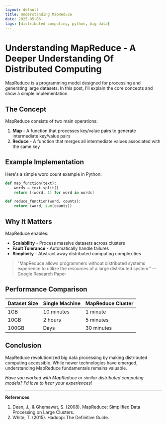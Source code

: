 ```yaml
---
layout: default
title: Understanding MapReduce
date: 2025-05-06
tags: [distributed computing, python, big data]
---
```


# Understanding MapReduce - A Deeper Understanding Of Distributed Computing

MapReduce is a programming model designed for processing and generating large datasets. In this post, I'll explain the core concepts and show a simple implementation.

## The Concept

MapReduce consists of two main operations:

1. **Map** - A function that processes key/value pairs to generate intermediate key/value pairs
2. **Reduce** - A function that merges all intermediate values associated with the same key

## Example Implementation

Here's a simple word count example in Python:

```python
def map_function(text):
    words = text.split()
    return [(word, 1) for word in words]

def reduce_function(word, counts):
    return (word, sum(counts))
```

## Why It Matters

MapReduce enables:

- **Scalability** - Process massive datasets across clusters
- **Fault Tolerance** - Automatically handle failures
- **Simplicity** - Abstract away distributed computing complexities

> "MapReduce allows programmers without distributed systems experience to utilize the resources of a large distributed system." — Google Research Paper

## Performance Comparison

| Dataset Size | Single Machine | MapReduce Cluster |
|--------------|---------------|-------------------|
| 1GB          | 10 minutes    | 1 minute          |
| 10GB         | 2 hours       | 5 minutes         |
| 100GB        | Days          | 30 minutes        |

## Conclusion

MapReduce revolutionized big data processing by making distributed computing accessible. While newer technologies have emerged, understanding MapReduce fundamentals remains valuable.

*Have you worked with MapReduce or similar distributed computing models? I'd love to hear your experiences!*

---

**References**:
1. Dean, J., & Ghemawat, S. (2008). MapReduce: Simplified Data Processing on Large Clusters.
2. White, T. (2015). Hadoop: The Definitive Guide.
